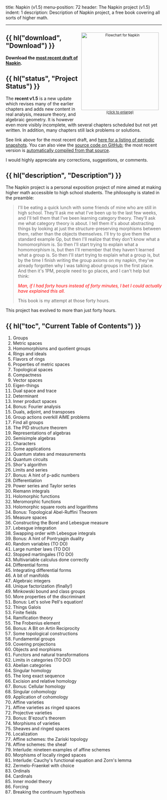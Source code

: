 title: Napkin (v1.5)
menu-position: 72
header: The Napkin project (v1.5)
indent: 1
description: Description of Napkin project, a free book covering all sorts of higher math.

---

<span style="float:right;padding:10px; font-size:80%; text-align:center;">
<a href="https://web.evanchen.cc/upload/recent-flowchart.png">
<img src="https://web.evanchen.cc/upload/recent-flowchart.png" width="250" alt="Flowchart for Napkin" >
<br>(click to enlarge)</a>
</span>

## {{ hl("download", "Download") }}

**Download the [most recent draft of Napkin][recent].**

## {{ hl("status", "Project Status") }}

The **recent v1.5** is a new update which revises
many of the earlier chapters and adds new content
in real analysis, measure theory, and algebraic geometry.
It is however even more visibly incomplete,
with several chapters scheduled but not yet written.
In addition, many chapters still lack problems or solutions.

See link above for the most recent draft,
and [here for a listing of periodic snapshots][wp].
You can also view the
[source code on GitHub](https://github.com/vEnhance/napkin/);
the most recent version is
[automatically compiled from that source](https://venhance.github.io/napkin).

I would highly appreciate any corrections, suggestions, or comments.

## {{ hl("description", "Description") }}

The Napkin project is a personal exposition project of mine
aimed at making higher math accessible to high school students.
The philosophy is stated in the preamble:

> I'll be eating a quick lunch with some friends of mine who are still in high school.
> They'll ask me what I've been up to the last few weeks, and I'll tell them that I've been learning category theory.
> They'll ask me what category theory is about.
> I tell them it's about abstracting things by looking at just the structure-preserving morphisms between them, rather than the objects themselves.
> I'll try to give them the standard example Gp, but then I'll realize that they don't know what a homomorphism is.
> So then I'll start trying to explain what a homomorphism is, but then I'll remember that they haven't learned what a group is.
> So then I'll start trying to explain what a group is, but by the time I finish writing the group axioms on my napkin, they've already forgotten why I was talking about groups in the first place.
> And then it's 1PM, people need to go places, and I can't help but think:
>
> _<span style="color:red;">Man, if I had forty hours instead of forty minutes, I bet I could actually have explained this all.</span>_
>
> This book is my attempt at those forty hours.

This project has evolved to more than just forty hours.

## {{ hl("toc", "Current Table of Contents") }}

1. Groups
2. Metric spaces
3. Homomorphisms and quotient groups
4. Rings and ideals
5. Flavors of rings
6. Properties of metric spaces
7. Topological spaces
8. Compactness
9. Vector spaces
10. Eigen-things
11. Dual space and trace
12. Determinant
13. Inner product spaces
14. Bonus: Fourier analysis
15. Duals, adjoint, and transposes
16. Group actions overkill AIME problems
17. Find all groups
18. The PID structure theorem
19. Representations of algebras
20. Semisimple algebras
21. Characters
22. Some applications
23. Quantum states and measurements
24. Quantum circuits
25. Shor's algorithm
26. Limits and series
27. Bonus: A hint of p-adic numbers
28. Differentiation
29. Power series and Taylor series
30. Riemann integrals
31. Holomorphic functions
32. Meromorphic functions
33. Holomorphic square roots and logarithms
34. Bonus: Topological Abel-Ruffini Theorem
35. Measure spaces
36. Constructing the Borel and Lebesgue measure
37. Lebesgue integration
38. Swapping order with Lebesgue integrals
39. Bonus: A hint of Pontryagin duality
40. Random variables (TO DO)
41. Large number laws (TO DO)
42. Stopped martingales (TO DO)
43. Multivariable calculus done correctly
44. Differential forms
45. Integrating differential forms
46. A bit of manifolds
47. Algebraic integers
48. Unique factorization (finally!)
49. Minkowski bound and class groups
50. More properties of the discriminant
51. Bonus: Let's solve Pell's equation!
52. Things Galois
53. Finite fields
54. Ramification theory
55. The Frobenius element
56. Bonus: A Bit on Artin Reciprocity
57. Some topological constructions
58. Fundamental groups
59. Covering projections
60. Objects and morphisms
61. Functors and natural transformations
62. Limits in categories (TO DO)
63. Abelian categories
64. Singular homology
65. The long exact sequence
66. Excision and relative homology
67. Bonus: Cellular homology
68. Singular cohomology
69. Application of cohomology
70. Affine varieties
71. Affine varieties as ringed spaces
72. Projective varieties
73. Bonus: B\'ezout's theorem
74. Morphisms of varieties
75. Sheaves and ringed spaces
76. Localization
77. Affine schemes: the Zariski topology
78. Affine schemes: the sheaf
79. Interlude: nineteen examples of affine schemes
80. Morphisms of locally ringed spaces
81. Interlude: Cauchy's functional equation and Zorn's lemma
82. Zermelo-Fraenkel with choice
83. Ordinals
84. Cardinals
85. Inner model theory
86. Forcing
87. Breaking the continuum hypothesis

[recent]: https://venhance.github.io/napkin/Napkin.pdf
[wp]: https://blog.evanchen.cc/napkin/

